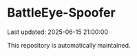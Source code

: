 # BattleEye-Spoofer

Last updated: 2025-06-15 21:00:00

This repository is automatically maintained.
